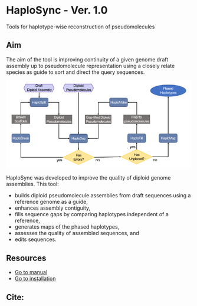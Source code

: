 # HaploSync - Ver. 1.0
Tools for haplotype-wise reconstruction of pseudomolecules

## Aim
The aim of the tool is improving continuity of a given genome draft assembly up to pseudomolecule representation using a closely relate species as guide to sort and direct the query sequences.  

![HaploSync Diagram](./manual/Workflows/Diagram.png)


HaploSync was developed to improve the quality of diploid genome assemblies. This tool:

* builds diploid pseudomolecule assemblies from draft sequences using a reference genome as a guide,
* enhances assembly contiguity,
* fills sequence gaps by comparing haplotypes independent of a reference,
* generates maps of the phased haplotypes,
* assesses the quality of assembled sequences, and
* edits sequences.

## Resources
  * [Go to manual](./manual/Readme.md)
  * [Go to installation](./manual/Install.md)

## Cite:
